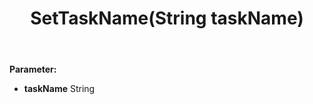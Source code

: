 ﻿---
uid: crmscript_ref_NSAppointmentSyncData_SetTaskName
title: SetTaskName(String taskName)
intellisense: NSAppointmentSyncData.SetTaskName
keywords: NSAppointmentSyncData, GetTaskName
so.topic: reference
---



**Parameter:** 
 - **taskName** String

